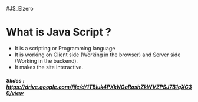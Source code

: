 #JS_Elzero
# What is Java Script ?

- It is a scripting or Programming language
- It is working on Client side (Working in the browser) and Server side (Working in the backend).
- It makes the site interactive.


##### Slides : https://drive.google.com/file/d/1TBluk4PXkNGaRoshZkWVZPSJ7B1qXC30/view
